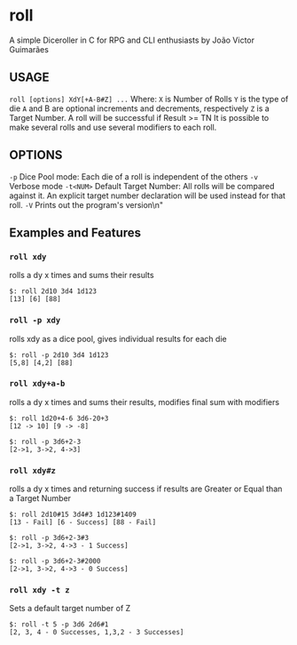 # roll
A simple Diceroller in C for RPG and CLI enthusiasts
by João Victor Guimarães

## USAGE
`roll [options] XdY[+A-B#Z] ...`
Where:
`X` is Number of Rolls
`Y` is the type of die
`A` and B are optional increments and decrements, respectively
`Z` is a Target Number. A roll will be successful if Result >= TN
It is possible to make several rolls and use several modifiers to each roll.

## OPTIONS
`-p`		Dice Pool mode: Each die of a roll is independent of the others
`-v`		Verbose mode
`-t<NUM>`	Default Target Number: All rolls will be compared against it.
		An explicit target number declaration will be used instead for that roll.
`-V`		Prints out the program's version\n"


## Examples and Features
### `roll xdy`
rolls a dy x times and sums their results
    
    $: roll 2d10 3d4 1d123
    [13] [6] [88]
    
### `roll -p xdy`     
rolls xdy as a dice pool, gives individual results for each die
    
    $: roll -p 2d10 3d4 1d123
    [5,8] [4,2] [88]
    
### `roll xdy+a-b`    
rolls a dy x times and sums their results, modifies final sum with modifiers    
    
    $: roll 1d20+4-6 3d6-20+3
    [12 -> 10] [9 -> -8]
    
    $: roll -p 3d6+2-3
    [2->1, 3->2, 4->3]
    
    
### `roll xdy#z`   
rolls a dy x times and returning success if results are Greater or Equal than a Target Number
    
    $: roll 2d10#15 3d4#3 1d123#1409
    [13 - Fail] [6 - Success] [88 - Fail]
    
    $: roll -p 3d6+2-3#3
    [2->1, 3->2, 4->3 - 1 Success]
    
    $: roll -p 3d6+2-3#2000
    [2->1, 3->2, 4->3 - 0 Success]

### `roll xdy -t z`   
Sets a default target number of Z
    
    $: roll -t 5 -p 3d6 2d6#1
    [2, 3, 4 - 0 Successes, 1,3,2 - 3 Successes]
